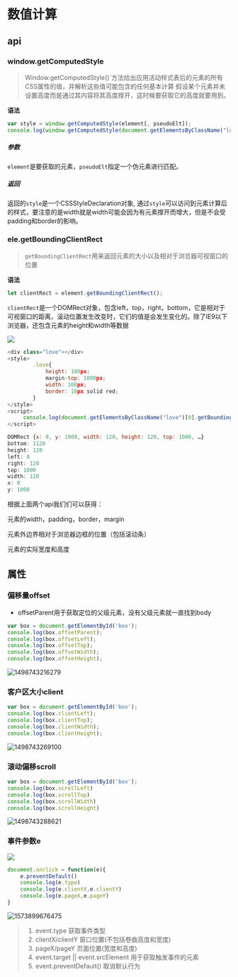 # 数值计算

## api

### window.getComputedStyle

> Window.getComputedStyle()`方法给出应用活动样式表后的元素的所有CSS属性的值，并解析这些值可能包含的任何基本计算 假设某个元素并未设置高度而是通过其内容将其高度撑开，这时候要获取它的高度就要用到。

**语法**

```js
var style = window.getComputedStyle(element[, pseudoElt]);
console.log(window.getComputedStyle(document.getElementsByClassName("love")[0]).height)
```

##### 参数

`element`是要获取的元素，`pseudoElt`指定一个伪元素进行匹配。

##### 返回

返回的`style`是一个CSSStyleDeclaration对象, 通过`style`可以访问到元素计算后的样式，要注意的是width就是width可能会因为有元素撑开而增大，但是不会受padding和border的影响。

### ele.getBoundingClientRect

> `getBoundingClientRect`用来返回元素的大小以及相对于浏览器可视窗口的位置

**语法**

```js
let clientRect = element.getBoundingClientRect();
```

`clientRect`是一个DOMRect对象，包含left，top，right，bottom，它是相对于可视窗口的距离，滚动位置发生改变时，它们的值是会发生变化的。除了IE9以下浏览器，还包含元素的height和width等数据

![](F:\我的笔记\image\offset.png)

```js
<div class="love"></div>
<style>
        .love{
            height: 100px;
            margin-top: 1000px;
            width: 100px;
            border: 10px solid red;
        }
</style>
<script>
     console.log(document.getElementsByClassName("love")[0].getBoundingClientRect())
</script>
```

```js
DOMRect {x: 0, y: 1000, width: 120, height: 120, top: 1000, …}
bottom: 1120
height: 120		
left: 0			
right: 120		
top: 1000			
width: 120			
x: 0				
y: 1000
```

根据上面两个api我们们可以获得：

元素的width，padding，border，margin

元素外边界相对于浏览器边框的位置（包括滚动条）

元素的实际宽度和高度

## 属性

### 偏移量offset

- offsetParent用于获取定位的父级元素，没有父级元素就一直找到body

```javascript
var box = document.getElementById('box');
console.log(box.offsetParent);
console.log(box.offsetLeft);
console.log(box.offsetTop);
console.log(box.offsetWidth);
console.log(box.offsetHeight);
```

![1498743216279](F:\我的笔记\image\1498743216279.png)

### 客户区大小client

```javascript
var box = document.getElementById('box');
console.log(box.clientLeft);
console.log(box.clientTop);
console.log(box.clientWidth);
console.log(box.clientHeight);
```

![1498743269100](F:\我的笔记\image\1498743269100.png)

### 滚动偏移scroll

```javascript
var box = document.getElementById('box');
console.log(box.scrollLeft)
console.log(box.scrollTop)
console.log(box.scrollWidth)
console.log(box.scrollHeight)
```

![1498743288621](F:\我的笔记\image\1498743288621.png)

### 事件参数e

![](F:\我的笔记\image\111111111.png)

```js
document.onclick = function(e){
    e.preventDefault()
    console.log(e.type)
    console.log(e.clientX,e.clientY)
    console.log(e.pageX,e.pageY)
}
```

![1573899676475](F:\我的笔记\image\1573899676475.png)

> 1. event.type 		   获取事件类型
> 2. clientX/clientY     窗口位置(不包括卷曲高度和宽度)
> 3. pageX/pageY       页面位置(宽度和高度)
> 4. event.target || event.srcElement      用于获取触发事件的元素
> 5. event.preventDefault()                          取消默认行为



